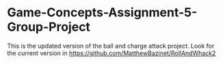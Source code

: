 # Game-Concepts-Assignment-5-Group-Project
This is the updated version of the ball and charge attack project. Look for the current version in https://github.com/MatthewBazinet/RollAndWhack2

